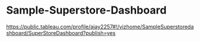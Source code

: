 # Sample-Superstore-Dashboard
https://public.tableau.com/profile/ajay2257#!/vizhome/SampleSuperstoredashboard/SuperStoreDashboard?publish=yes
